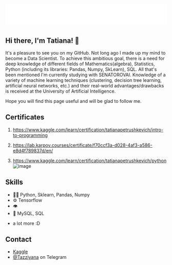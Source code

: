 <h1 align="center">
   <img src="https://github.com/kypena/kypena/blob/master/name.svg" alt="Tatiana " />
</h1>

## Hi there, I'm Tatiana! 👋
It's a pleasure to see you on my GitHub.
Not long ago I made up my mind to become a Data Scientist. To achieve this ambitious goal, there is a need for deep knowledge of different fields of Mathematics(algebra), Statistics, Python (including its libraries: Pandas, Numpy, SkLearn), SQL. All that's been mentioned I'm currently studying with SENATOROVAI.
Knowledge of a variety of machine learning techniques (clustering, decision tree learning, artificial neural networks, etc.) and their real-world advantages/drawbacks is received at the University of Artificial Intelligence.

Hope you will find this page useful and will  be glad to follow me.

## Certificates
1. https://www.kaggle.com/learn/certification/tatianapetrushkevich/intro-to-programming 

2. https://lab.karpov.courses/certificate/f70ccf3a-d028-4af3-a586-e8d4f789837d/en/
3. https://www.kaggle.com/learn/certification/tatianapetrushkevich/python ![image](https://github.com/kypena/kypena/assets/114248345/07f44007-18ef-45e7-b480-768d270237b0)

## Skills
- 👨‍💻 Python, Sklearn, Pandas, Numpy
- ⚙️ Tensorflow
- 👁️ 
- 💽 MySQL, SQL
+ a lot more :D

## Contact
- [Kaggle](https://www.kaggle.com/tatianapetrushkevich])
- [@Tazziyana](https://t.me/Tazziyana) on Telegram

